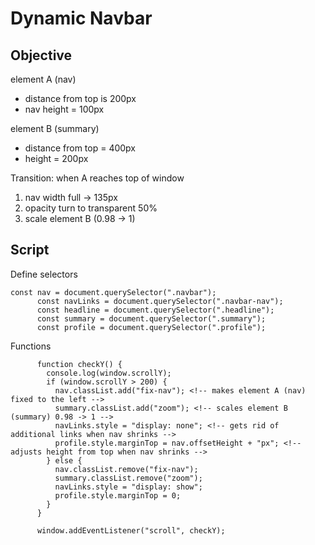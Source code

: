 # Dynamic Navbar

## Objective
element A (nav)

- distance from top is 200px
- nav height = 100px

element B (summary)

- distance from top = 400px
- height = 200px

Transition:
when A reaches top of window

1. nav width full -> 135px
2. opacity turn to transparent 50%
3. scale element B (0.98 -> 1)

## Script
Define selectors

```
const nav = document.querySelector(".navbar");
      const navLinks = document.querySelector(".navbar-nav");
      const headline = document.querySelector(".headline");
      const summary = document.querySelector(".summary");
      const profile = document.querySelector(".profile");
```

Functions
```
      function checkY() {
        console.log(window.scrollY);
        if (window.scrollY > 200) {
          nav.classList.add("fix-nav"); <!-- makes element A (nav) fixed to the left -->
          summary.classList.add("zoom"); <!-- scales element B (summary) 0.98 -> 1 -->
          navLinks.style = "display: none"; <!-- gets rid of additional links when nav shrinks -->
          profile.style.marginTop = nav.offsetHeight + "px"; <!-- adjusts height from top when nav shrinks -->
        } else {
          nav.classList.remove("fix-nav");
          summary.classList.remove("zoom");
          navLinks.style = "display: show";
          profile.style.marginTop = 0;
        }
      }

      window.addEventListener("scroll", checkY);
```
